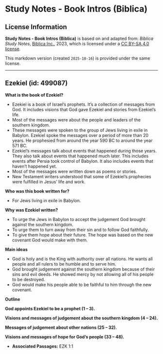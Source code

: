 # Study Notes - Book Intros (Biblica)

## License Information

**Study Notes - Book Intros (Biblica)** is based on and adapted from: _Biblica Study Notes_, [Biblica Inc.](https://www.biblica.com/), 2023, which is licensed under a [CC BY-SA 4.0 license](https://creativecommons.org/licenses/by-sa/4.0/legalcode.en).

This markdown version (created `2025-10-16`) is provided under the same license.



--------------------------------

## Ezekiel (id: 499087)

**What is the book of Ezekiel?**

* Ezekiel is a book of Israel’s prophets. It’s a collection of messages from God. It includes visions that God gave Ezekiel and stories from Ezekiel’s life.
* Most of the messages were about the people and leaders of the southern kingdom.
* These messages were spoken to the group of Jews living in exile in Babylon. Ezekiel spoke the messages over a period of more than 20 years. He prophesied from around the year 590 BC to around the year 571 BC.
* Ezekiel’s messages talk about events that happened during those years. They also talk about events that happened much later. This includes events after Persia took control of Babylon. It also includes events that haven’t happened yet.
* Most of the messages were written down as poems or stories.
* New Testament writers understood that some of Ezekiel’s prophecies were fulfilled in Jesus’ life and work.

**Who was this book written for?**

* For Jews living in exile in Babylon.

**Why was Ezekiel written?**

* To urge the Jews in Babylon to accept the judgement God brought against the southern kingdom.
* To urge them to turn away from their sin and to follow God faithfully.
* To give them hope about their future. The hope was based on the new covenant God would make with them.

**Main ideas**

* God is holy and is the King with authority over all nations. He wants all people and all rulers to be humble and to serve him.
* God brought judgement against the southern kingdom because of their sins and evil deeds. He showed mercy by not allowing all of his people to be destroyed.
* God would make his people able to be faithful to him through the new covenant.

**Outline**

**God appoints Ezekiel to be a prophet (1 – 3\).**

**Visions and messages of judgement about the southern kingdom (4 – 24\).**

**Messages of judgement about other nations (25 – 32\).**

**Visions and messages of hope for God’s people (33 – 48\).**

* **Associated Passages:** EZK 1:1

